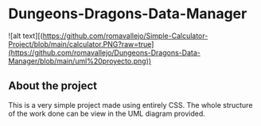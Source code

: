 # Dungeons-Dragons-Data-Manager
 ![alt text][(https://github.com/romavallejo/Simple-Calculator-Project/blob/main/calculator.PNG?raw=true](https://github.com/romavallejo/Dungeons-Dragons-Data-Manager/blob/main/uml%20proyecto.png))
## About the project
This is a very simple project made using entirely CSS. The whole structure of the work done can be view in the UML diagram provided.
